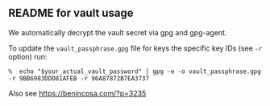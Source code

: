 README for vault usage
----------------------

We automatically decrypt the vault secret via gpg and gpg-agent.

To update the `vault_passphrase.gpg` file for keys the specific key IDs (see `-r` option) run:

    %  echo "$your_actual_vault_password" | gpg -e -o vault_passphrase.gpg -r 9BB6983DDD81AFEB -r 96A87872B7EA3737

Also see https://benincosa.com/?p=3235
